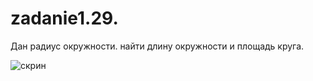 # zadanie1.29.
Дан радиус окружности. найти длину окружности и площадь круга.

![скрин](https://user-images.githubusercontent.com/114358972/193574727-dce03471-351d-458e-9ace-650a21550586.jpg)
